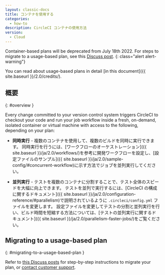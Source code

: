 ```yaml
---
layout: classic-docs
title: コンテナを使用する
categories:
  - how-to
description: CircleCI コンテナの使用方法
version:
  - Cloud
---
```


Container-based plans will be deprecated from July 18th 2022. For steps to migrate to a usage-based plan, see this [Discuss post](https://discuss.circleci.com/t/migrating-from-a-container-paid-plan-to-a-usage-based-plan/42938/1).
{: class="alert alert-warning"}

You can read about usage-based plans in detail [in this document]({{ site.baseurl }}/2.0/credits/).

## 概要
{: #overview }

Every change committed to your version control system triggers CircleCI to checkout your code and run your job workflow inside a fresh, on-demand, isolated container or virtual machine with access to the following, depending on your plan:

- **同時実行** - 複数のコンテナを使用して、複数のビルドを同時に実行できます。 同時実行を行うには、[ワークフローのオーケストレーション]({{ site.baseurl }}/ja/2.0/workflows/)を参考に開発ワークフローを設定し、[設定ファイルのサンプル]({{ site.baseurl }}/ja/2.0/sample-config/#concurrent-workflow)に示す方法でジョブを並列実行してください。

- **並列実行** - テストを複数のコンテナに分割することで、テスト全体のスピードを大幅に向上できます。 テストを並列で実行するには、[CircleCI の構成に関するドキュメント]({{ site.baseurl }}/ja/2.0/configuration-reference/#parallelism)で説明されているように `.circleci/config.yml` ファイルを変更します。 設定ファイルを変更してテストの分割と並列実行を行い、ビルド時間を短縮する方法については、[テストの並列実行に関するドキュメント]({{ site.baseurl }}/ja/2.0/parallelism-faster-jobs/)をご覧ください。

## Migrating to a usage-based plan
{: #migrating-to-a-usage-based-plan }

Refer to [this Discuss posts](https://discuss.circleci.com/t/migrating-from-a-container-paid-plan-to-a-usage-based-plan/42938/1) for step-by-step instructions to migrate your plan, or [contact customer support](mailto:cs@circleci.com).
